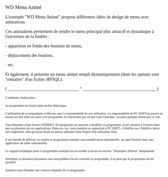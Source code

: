   
<span style="font-family:Arial sans-serif;font-size:16px;">WD Menu Animé</span>

  
<span style="font-family:Arial sans-serif;font-size:14px;">L'exemple "WD Menu Animé" propose différentes idées de design de menu avec animations. </span>

  
<span style="font-family:Arial sans-serif;font-size:14px;">Ces animations permettent de rendre le menu principal plus attractif et dynamique à l'ouverture de la fenêtre : </span>

<span style="font-family:Arial sans-serif;font-size:14px;">- apparition en fondu des boutons de menu,</span>

<span style="font-family:Arial sans-serif;font-size:14px;">- déplacement des boutons,</span>

<span style="font-family:Arial sans-serif;font-size:14px;">- etc. </span>

  
<span style="font-family:Arial sans-serif;font-size:14px;">Et également, il présente un menu animé rempli dynamiquement (dont les options sont "extraites" d'un fichier HFSQL). </span>

  
  
<span style="font-family:Arial sans-serif;font-size:14px;">( \_\_\_\_\_\_\_\_\_\_\_\_\_\_\_\_\_\_\_\_\_\_\_\_\_\_\_\_\_\_\_\_ ° \_\_\_\_\_\_\_\_\_\_\_\_\_\_\_\_\_\_\_\_\_\_\_\_\_\_\_\_\_\_\_\_\_ )</span>

  
<span style="font-family:Arial sans-serif;font-size:10px;">Conditions d'utilisation :</span>

<span style="font-family:Arial sans-serif;font-size:10px;">Le programme est fourni dans un but didactique.</span>

<span style="font-family:Arial sans-serif;font-size:10px;">L'utilisation de ce programme s'effectue sous la responsabilité de son utilisateur. La responsabilité de PC SOFT ne pourra en aucun cas être mise en cause si le programme ne fonctionne pas tel que vous l'attendez, ou pour quelque raison que ce soit. </span>

<span style="font-family:Arial sans-serif;font-size:10px;">Tout détenteur d'une licence WINDEV 28 enregistrée est autorisé à modifier ce programme, et est autorisé à l'inclure dans une ou plusieurs de ses applications. Dans ces cas, toute mention se rapportant à PC SOFT, à WinDev ou à WebDev devra être supprimée, afin qu'aucun doute ne puisse subsister dans l'esprit d'un utilisateur final.</span>

<span style="font-family:Arial sans-serif;font-size:10px;">Il est interdit de diffuser ou vendre ce programme exemple sans modification substantielle, ou sans l'inclure dans une application de taille substantielle.</span>

<span style="font-family:Arial sans-serif;font-size:10px;">Le support technique pour ce programme exemple est accessible à travers le service "Assistance Directe" uniquement.</span>

<span style="font-family:Arial sans-serif;font-size:10px;">Attention: si plusieurs personnes sont susceptibles d'avoir consulté ce programme, il se peut que le programme ait été modifié! </span>

<span style="font-family:Arial sans-serif;font-size:10px;">Assurez-vous d'étudier une version originale de ce programme.</span>

  
  